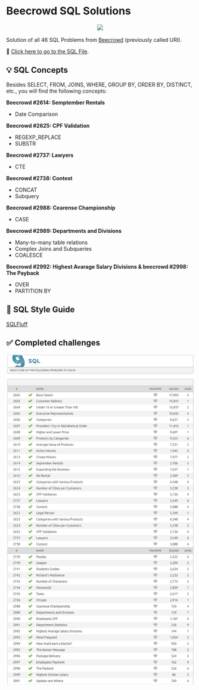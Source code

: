 # Beecrowd SQL Solutions

<div align="center"><img src="https://img.shields.io/badge/postgres-%23316192.svg?style=for-the-badge&logo=postgresql&logoColor=white"></div>

Solution of all 46 SQL Problems from [Beecrowd](https://www.beecrowd.com.br/judge/en/problems/index/9) (previously called URI).

🔗 [Click here to go to the SQL File](/solutions-sql-problems_beecrowd.sql).

## 💡 SQL Concepts

Besides SELECT, FROM, JOINS, WHERE, GROUP BY, ORDER BY, DISTINCT, etc., you will find the following concepts:

**Beecrowd #2614: Semptember Rentals**
- Date Comparison

**Beecrowd #2625: CPF Validation**

- REGEXP_REPLACE
- SUBSTR

**Beecrowd #2737: Lawyers**

- CTE

**Beecrowd #2738: Contest**

- CONCAT 
- Subquery

**Beecrowd #2988: Cearense Championship**

- CASE

**Beecrowd #2989: Departments and Divisions**

- Many-to-many table relations 
- Complex Joins and Subqueries 
- COALESCE

**Beecrowd #2992: Highest Avarage Salary Divisions & beecrowd #2998: The Payback**

- OVER 
- PARTITION BY

## 📝 SQL Style Guide

[SQLFluff](https://about.gitlab.com/handbook/business-technology/data-team/platform/sql-style-guide/)

## ✅ Completed challenges

<img src="images/beecrowd-sql-problems.png">
